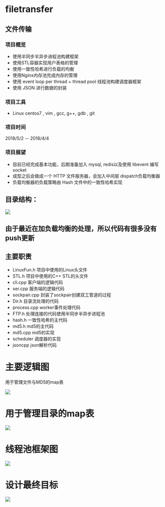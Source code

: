 # filetransfer
## 文件传输
### 项目概览
- 使用半同步半异步进程池构建框架
- 使用STL容器实现用户表格的管理
- 使用一致性哈希进行负载的均衡
- 使用Nginx内存池完成内存的管理
- 使用 event loop per thread + thread pool 线程池构建调度器框架
- 使用 JSON 进行数据的封装

### 项目工具
- Linux centos7 , vim , gcc, g++, gdb , git

### 项目时间
2018/5/2 -- 2018/4/4

### 项目展望
- 目前已经完成基本功能，后期准备加入 mysql, redis以及使用 libevent 编写 socket
- 成型之后会做成一个 HTTP 文件服务器，会加入中间层 dispatch负载均衡器
- 负载均衡器的负载策略由 Hash 文件中的一致性哈希实现

## 目录结构：

![](https://i.imgur.com/Pf7Chuq.png)

## 由于最近在加负载均衡的处理，所以代码有很多没有push更新

## 主要职责
- LinuxFun.h     项目中使用的Linux头文件
- STL.h		项目中使用的C++ STL的头文件
- cli.cpp        客户端的逻辑代码
- ser.cpp        服务端的逻辑代码
- sockpair.cpp   封装了sockpair创建双工管道的过程
- Dir.h          目录流处理的代码
- process.cpp    worker事件处理代码
- FTP.h          处理连接的代码使用半同步半异步进程池
- hash.h 一致性哈希的主代码
- md5.h md5的主代码
- md5.cpp md5的实现
- scheduler 调度器的实现
- jsoncpp json解析代码
# 主要逻辑图
用于管理文件与MD5的map表

![](https://i.imgur.com/EIaQLOj.png)
# 用于管理目录的map表

![](https://i.imgur.com/GFX1lsD.png)
# 线程池框架图
![](https://i.imgur.com/xfIKuSq.png)

# 设计最终目标

![](https://i.imgur.com/WNcWxx9.png)

